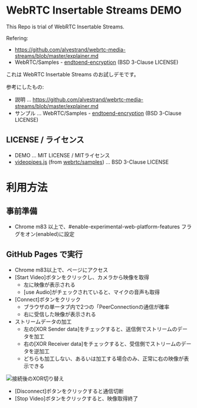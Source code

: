 # WebRTC Insertable Streams DEMO

This Repo is trial of WebRTC Insertable Streams.

Refering:
- https://github.com/alvestrand/webrtc-media-streams/blob/master/explainer.md
- WebRTC/Samples - [endtoend-encryption](https://github.com/webrtc/samples/tree/gh-pages/src/content/peerconnection/endtoend-encryption) (BSD 3-Clause LICENSE)

これは WebRTC Insertable Streams のお試しデモです。

参考にしたもの:
- 説明 ... https://github.com/alvestrand/webrtc-media-streams/blob/master/explainer.md
- サンプル ... WebRTC/Samples - [endtoend-encryption](https://github.com/webrtc/samples/tree/gh-pages/src/content/peerconnection/endtoend-encryption) (BSD 3-Clause LICENSE)

## LICENSE / ライセンス

- DEMO ... MIT LICENSE / MITライセンス
- [videopipes.js](https://github.com/webrtc/samples/blob/gh-pages/src/content/peerconnection/endtoend-encryption/js/videopipe.js) (from [webrtc/samples](https://github.com/webrtc/samples)) ... BSD 3-Clause LICENSE


# 利用方法

## 事前準備

- Chrome m83 以上で、#enable-experimental-web-platform-features フラグをオン(enabled)に設定

## GitHub Pages で実行

- Chrome m83以上で、ページにアクセス
- [Start Video]ボタンをクリックし、カメラから映像を取得
  - 左に映像が表示される
  - [use Audio]がチェックされていると、マイクの音声も取得
- [Connect]ボタンをクリック
  - ブラウザの単一タブ内で2つの「PeerConnectionの通信が確率
  - 右に受信した映像が表示される
- ストリームデータの加工
  - 左の[XOR Sender data]をチェックすると、送信側でストリームのデータを加工
  - 右の[XOR Receiver data]をチェックすると、受信側でストリームのデータを逆加工
  - どちらも加工しない、あるいは加工する場合のみ、正常に右の映像が表示できる

![接続後のXOR切り替え](img/insertable_streams_demo.gif "接続後のXOR切り替え")

- [Disconnect]ボタンをクリックすると通信切断
- [Stop Video]ボタンをクリックすると、映像取得終了




